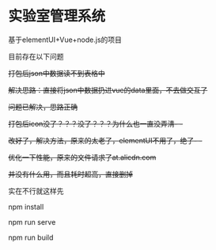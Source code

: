 # 实验室管理系统

基于elementUI+Vue+node.js的项目


目前存在以下问题

~~打包后json中数据读不到表格中~~

~~解决思路：直接将json中数据扔进vue的data里面，不去做交互了~~

~~问题已解决，思路正确~~


~~打包后icon没了？？？没了？？？为什么也一直没弄清- -~~

~~改好了，解决方法，原来的太老了，elementUI不用了，绝了- -~~

~~优化一下性能，原来的文件请求了at.alicdn.com~~

~~并没有什么用，而且耗时超高，直接删掉~~

实在不行就这样先


npm install

npm run serve

npm run build


